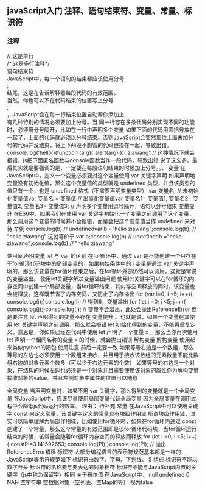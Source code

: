 ## javaScript入门 注释、语句结束符、变量、常量、标识符  
### 注释
// 这是单行  
/* 这是多行注释*/  
语句结束符  
JavaScript中，每一个语句的结束都应该使用分号    
;  
结尾。这是在告诉解释器每段代码的有效范围。  
当然，你也可以不在代码结束的位置写上分号  
;  
，JavaScript会在每一行结束位置自动帮你添加上   
有几种特别的情况必须要加上分号。当
同一行存在多条代码分别实现不同的功能时，必须用分号隔开，比如在一行中声明多个变量
如果下面的代码用圆括号放在一起了，上面的代码就必须以分号结束。否则JavaScript会突然那位上面未加分号的代码并没结束，将上下两段不想管的代码链接在一起，导致出错。
console.log('hello')(function (arg){ alert(arg);})('ziawang')// 这种情况下就会报错，js把下面匿名函数与console函数当作一段代码，导致出错
说了这么多，最后其实就是要强调的是，一定要在每段语句结束的时候加上分号。。。
变量
在JavaScript中，定义一个变量必须要对这个变量使用
var
关键字声明
如果声明地变量没有初始化值，那么这个变量值的类型就是
undefined
类型，并且该类型的值只有一个，也是
undefined
格式（不需要声明变量类型）
var 变量名;	// 未初始化变量值var 变量名 = 变量值	// 出事化变量值var 变量名1= 变量值1, 变量名2= 变量值2, 变量名3= 变量值3; // 声明多个变量用逗号隔开，语句以分号结束
变量提升
在ES6中，如果我们在使用
var
关键字初始化一个变量之前调用了这个变量，那么调用这个变量的时候并不会报错，而是会把这个变量值当作
undefined
来对待
举例
console.log(b)	// undefinedvar b ="hello ziawang";console.log(b);	// "hello ziawang"
这就等价于
var b;console.log(b)	// undefinedb ="hello ziawang";console.log(b)	// "hello ziawang"

使用let声明变量
let
与
var
的区别
在for循环中，通过
var
是不能创建一个只存在于for循环代码块中的局部变量的，如果初始条件中的
i
变量是通过
var
关键字声明的，那么该变量在for循环结束之后，在for循环外部仍然可以调用，这就是常说的变量溢出。
使用let关键字解决变量溢出问题
使用let关键字可以在for循环的内存空间中创建一个局部变量，当for循环结束，其内存空间释放的同时，该变量也会被释放。这样既节省了内存空间，又防止了内存溢出
for (var i=0; i <5; i++){ console.log(i);}console.log(i); // 得到6，变量溢出 for (let j =0; j <5; j++){ console.log(j);}console.log(j); // 变量不会溢出，此处会抛出ReferenceError
但是要注意
let
声明得到的变量不存在
变量提升
。也就是说，如果一个变量在其使用
let
关键字声明之前调用，那么就会报错
let
初始化得到的变量，不能再重复定义。意思是，你如果已经在代码中使用
let
声明了一个变量
x
，那么当你再次使用
let
声明一个相同名称的变量
x
的时候，就会抛出错误
解构变量
解构变量
使用起来类似python的闭包
使用注意
前后一定要一致
如果等号右边是一个数组，那么等号的左边也必须使用一个数组来接收，并且用于接收该数组的元素数量不能比数组右边的对象元素个数多（可以少于右边元素的个数）
如果等号的右边是一个对象，在结构的时候左边也必须是一个对象并且需要使用该对象的属性作为解构变量接收对象的value。并且左侧对象中属性的位置可以随意
<script>let arr = [1, 2, 3, 4];let [a, b, c] = arr;console.log(a);console.log(b);console.log(c);let [a1, b1, [c1]] =[1, 2, [4]];console.log(a1);console.log(b1);console.log(c1);let {age, name} = {"name":"ziawang", age:23}console.log(name); // 解构乱序也可以，只要key正确console.log(age)</script>
全局变量
当声明变量时，如果不用
var
关键字，那么得到的变量就是一个全局变量
在JavaScript中，应该尽量使用局部变量代替全局变量
因为全局变量在调用过程中会降低js代码运行的效率。
理由： 待补充
常量
在JavaScript中可以使用关键字
const
来定义常量，该关键字定义的常量具有块级作用域
所谓块级作用域，其实可以简单理解为局部作用域，比如使用for循环时，如果在for循环内通过
const
创建了一个常量，那么这个常量的有效范围即是该for循环代码块，当for循环运行结束的时候，该常量会随着for循环内存空间的释放而释放
for (let i =0; i <5; i++){ constPI=3.141592653; console.log(PI);}console.log(PI); // 抛出ReferenceError错误
标识符
大部分编程语言的表示符规范基本都是一样的
JavaScript表示符规范如下
标识符由数字、字母、下划线、
$
组成
标识符不能以数字开头
标识符的名称要与要表达的对象相符
标识符不能与JavaScript内置的关键字（js中称为保留字）相同
关于布尔值
在JavaScript中，
null undefined 0 NAN 空字符串 空数据对象（空列表、空Map的等）
视为false